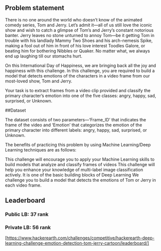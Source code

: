 ## Problem statement

There is no one around the world who doesn’t know of the animated comedy series, Tom and Jerry. Let’s admit it—all of us still love the iconic show and wish to catch a glimpse of Tom’s and Jerry’s constant notorious banter. Jerry leaves no stone unturned to annoy Tom—be it getting Tom in trouble with his landlady Mammy Two Shoes and his arch-nemesis Spike, making a fool out of him in front of his love interest Toodles Galore, or beating him for bothering Nibbles or Quaker. No matter what, we always end up laughing till our stomachs hurt.

On this International Day of Happiness, we are bringing back all the joy and happiness with this challenge. In this challenge, you are required to build a model that detects emotions of the characters in a video frame from our most-loved show, Tom and Jerry. 

Your task is to extract frames from a video clip provided and classify the primary character’s emotion into one of the five classes: angry, happy, sad, surprised, or Unknown.

##Dataset

The dataset consists of two parameters—‘Frame_ID’ that indicates the frame of the video and ‘Emotion’ that categorizes the emotion of the primary character into different labels: angry, happy, sad, surprised, or Unknown.

The benefits of practicing this problem by using Machine Learning/Deep Learning techniques are as follows:

This challenge will encourage you to apply your Machine Learning skills to build models that analyze and classify frames of videos
This challenge will help you enhance your knowledge of multi-label image classification actively. It is one of the basic building blocks of Deep Learning
We challenge you to build a model that detects the emotions of Tom or Jerry in each video frame.

## Leaderboard
### Public LB: 37 rank
### Private LB: 56 rank
[https://www.hackerearth.com/challenges/competitive/hackerearth-deep-learning-challenge-emotion-detection-tom-jerry-cartoon/leaderboard/]
